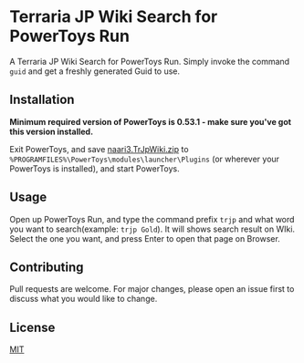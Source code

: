# Terraria JP Wiki Search for PowerToys Run

A Terraria JP Wiki Search for PowerToys Run. Simply invoke the command `guid` and get a freshly generated Guid to use.

## Installation

**Minimum required version of PowerToys is 0.53.1 - make sure you've got this version installed.**

Exit PowerToys, and save [naari3.TrJpWiki.zip](https://github.com/naari3/terraria-ja-wiki-PowerToysRun/releases/download/0.1.0/naari3.TrJpWiki.zip) to `%PROGRAMFILES%\PowerToys\modules\launcher\Plugins` (or wherever your PowerToys is installed), and start PowerToys.

## Usage

Open up PowerToys Run, and type the command prefix `trjp` and what word you want to search(example: `trjp Gold`). It will shows search result on WIki. Select the one you want, and press Enter to open that page on Browser.

## Contributing

Pull requests are welcome. For major changes, please open an issue first to discuss what you would like to change.

## License

[MIT](https://choosealicense.com/licenses/mit/)
